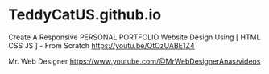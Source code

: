 # TeddyCatUS.github.io

Create A Responsive PERSONAL PORTFOLIO Website Design Using [ HTML CSS JS ] - From Scratch
https://youtu.be/QtOzUABE1Z4

Mr. Web Designer
https://www.youtube.com/@MrWebDesignerAnas/videos
